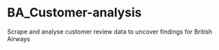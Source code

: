 # BA_Customer-analysis
Scrape and analyse customer review data to uncover findings for British Airways

